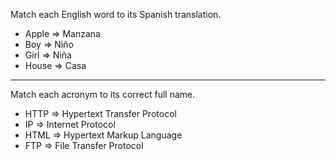 Match each English word to its Spanish translation.

- Apple => Manzana
- Boy => Niño
- Girl => Niña
- House => Casa

---

Match each acronym to its correct full name.

- HTTP => Hypertext Transfer Protocol
- IP => Internet Protocol
- HTML => Hypertext Markup Language
- FTP => File Transfer Protocol

